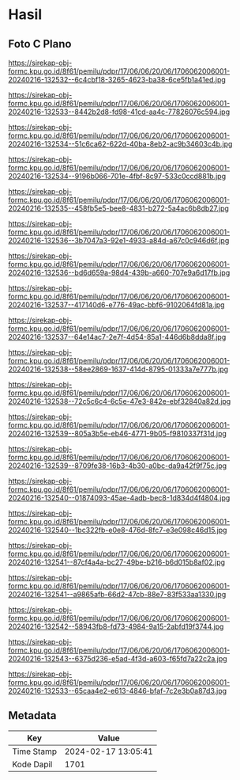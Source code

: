 # Hasil

## Foto C Plano

https://sirekap-obj-formc.kpu.go.id/8f61/pemilu/pdpr/17/06/06/20/06/1706062006001-20240216-132532--6c4cbf18-3265-4623-ba38-6ce5fb1a41ed.jpg

https://sirekap-obj-formc.kpu.go.id/8f61/pemilu/pdpr/17/06/06/20/06/1706062006001-20240216-132533--8442b2d8-fd98-41cd-aa4c-77826076c594.jpg

https://sirekap-obj-formc.kpu.go.id/8f61/pemilu/pdpr/17/06/06/20/06/1706062006001-20240216-132534--51c6ca62-622d-40ba-8eb2-ac9b34603c4b.jpg

https://sirekap-obj-formc.kpu.go.id/8f61/pemilu/pdpr/17/06/06/20/06/1706062006001-20240216-132534--9196b066-701e-4fbf-8c97-533c0ccd881b.jpg

https://sirekap-obj-formc.kpu.go.id/8f61/pemilu/pdpr/17/06/06/20/06/1706062006001-20240216-132535--458fb5e5-bee8-4831-b272-5a4ac6b8db27.jpg

https://sirekap-obj-formc.kpu.go.id/8f61/pemilu/pdpr/17/06/06/20/06/1706062006001-20240216-132536--3b7047a3-92e1-4933-a84d-a67c0c946d6f.jpg

https://sirekap-obj-formc.kpu.go.id/8f61/pemilu/pdpr/17/06/06/20/06/1706062006001-20240216-132536--bd6d659a-98d4-439b-a660-707e9a6d17fb.jpg

https://sirekap-obj-formc.kpu.go.id/8f61/pemilu/pdpr/17/06/06/20/06/1706062006001-20240216-132537--417140d6-e776-49ac-bbf6-9102064fd81a.jpg

https://sirekap-obj-formc.kpu.go.id/8f61/pemilu/pdpr/17/06/06/20/06/1706062006001-20240216-132537--64e14ac7-2e7f-4d54-85a1-446d6b8dda8f.jpg

https://sirekap-obj-formc.kpu.go.id/8f61/pemilu/pdpr/17/06/06/20/06/1706062006001-20240216-132538--58ee2869-1637-414d-8795-01333a7e777b.jpg

https://sirekap-obj-formc.kpu.go.id/8f61/pemilu/pdpr/17/06/06/20/06/1706062006001-20240216-132538--72c5c6c4-6c5e-47e3-842e-ebf32840a82d.jpg

https://sirekap-obj-formc.kpu.go.id/8f61/pemilu/pdpr/17/06/06/20/06/1706062006001-20240216-132539--805a3b5e-eb46-4771-9b05-f9810337f31d.jpg

https://sirekap-obj-formc.kpu.go.id/8f61/pemilu/pdpr/17/06/06/20/06/1706062006001-20240216-132539--8709fe38-16b3-4b30-a0bc-da9a42f9f75c.jpg

https://sirekap-obj-formc.kpu.go.id/8f61/pemilu/pdpr/17/06/06/20/06/1706062006001-20240216-132540--01874093-45ae-4adb-bec8-1d834d4f4804.jpg

https://sirekap-obj-formc.kpu.go.id/8f61/pemilu/pdpr/17/06/06/20/06/1706062006001-20240216-132540--1bc322fb-e0e8-476d-8fc7-e3e098c46d15.jpg

https://sirekap-obj-formc.kpu.go.id/8f61/pemilu/pdpr/17/06/06/20/06/1706062006001-20240216-132541--87cf4a4a-bc27-49be-b216-b6d015b8af02.jpg

https://sirekap-obj-formc.kpu.go.id/8f61/pemilu/pdpr/17/06/06/20/06/1706062006001-20240216-132541--a9865afb-66d2-47cb-88e7-83f533aa1330.jpg

https://sirekap-obj-formc.kpu.go.id/8f61/pemilu/pdpr/17/06/06/20/06/1706062006001-20240216-132542--58943fb8-fd73-4984-9a15-2abfd19f3744.jpg

https://sirekap-obj-formc.kpu.go.id/8f61/pemilu/pdpr/17/06/06/20/06/1706062006001-20240216-132543--6375d236-e5ad-4f3d-a603-f65fd7a22c2a.jpg

https://sirekap-obj-formc.kpu.go.id/8f61/pemilu/pdpr/17/06/06/20/06/1706062006001-20240216-132533--65caa4e2-e613-4846-bfaf-7c2e3b0a87d3.jpg


## Metadata

| Key        | Value               |
| ---------- | ------------------- |
| Time Stamp | 2024-02-17 13:05:41 |
| Kode Dapil | 1701                |



